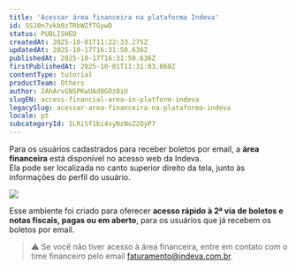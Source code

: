 ```yaml
---
title: 'Acessar área financeira na plataforma Indeva'
id: 5SJ0n7vkb0zTRbWZfTGywD
status: PUBLISHED
createdAt: 2025-10-01T11:22:33.275Z
updatedAt: 2025-10-17T16:31:50.636Z
publishedAt: 2025-10-17T16:31:50.636Z
firstPublishedAt: 2025-10-01T11:31:03.860Z
contentType: tutorial
productTeam: Others
author: 2AhArvGNSPKwUAd8GOz0iU
slugEN: access-financial-area-in-platform-indeva
legacySlug: acessar-area-financeira-na-plataforma-indeva
locale: pt
subcategoryId: 1LRiSf1bi4xyNzNoZ2QyP7
---
```


Para os usuários cadastrados para receber boletos por email, a **área financeira** está disponível no acesso web da Indeva.  
Ela pode ser localizada no canto superior direito da tela, junto às informações do perfil do usuário.

![](https://cdn.statically.io/gh/vtexdocs/help-center-content/refs/heads/main/docs/pt/tutorials/indeva-by-vtex/financeiro-indeva/acessar-area-financeira-na-plataforma-indeva_1.png)

Esse ambiente foi criado para oferecer **acesso rápido à 2ª via de boletos e notas fiscais, pagas ou em aberto**, para os usuários que já recebem os boletos por email.

> ⚠️ Se você não tiver acesso à área financeira, entre em contato com o time financeiro pelo email [faturamento@indeva.com.br](mailto:faturamento@indeva.com.br).

